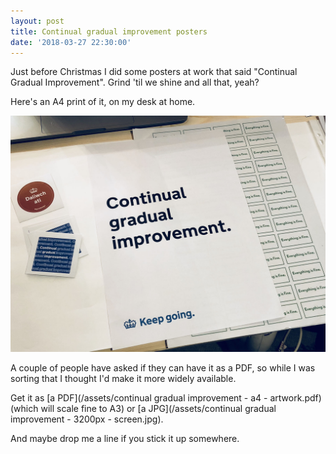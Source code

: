 ```yaml
---
layout: post
title: Continual gradual improvement posters
date: '2018-03-27 22:30:00'
---
```

Just before Christmas I did some posters at work that said "Continual Gradual Improvement". Grind 'til we shine and all that, yeah?

Here's an A4 print of it, on my desk at home.

![The Continual Gradual Improvement poster on my study desk. Out of shot is all the shit I don't want you to see.](/assets/continual-gradual-improvement-shot.jpg)

A couple of people have asked if they can have it as a PDF, so while I was sorting that I thought I'd make it more widely available.

Get it as [a PDF](/assets/continual gradual improvement - a4 - artwork.pdf) (which will scale fine to A3) or [a JPG](/assets/continual gradual improvement - 3200px - screen.jpg).

And maybe drop me a line if you stick it up somewhere.
